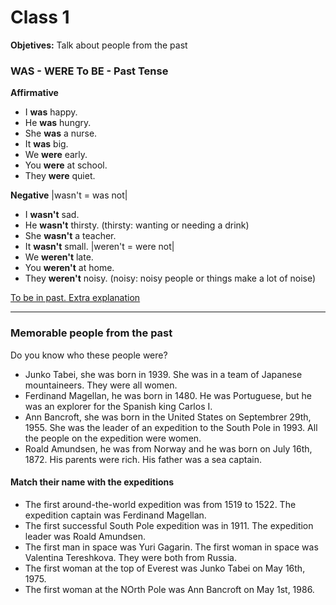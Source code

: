 

# Class 1
**Objetives:** Talk about people from the past

### WAS - WERE To BE - Past Tense
**Affirmative**
- I **was** happy.
- He **was** hungry.
- She **was** a nurse.
- It **was** big.
- We **were** early.
- You **were** at school.
- They **were** quiet.

**Negative**
|wasn't = was not|
- I **wasn't** sad.
- He **wasn't** thirsty. (thirsty: wanting or needing a drink)          
- She **wasn't** a teacher.
- It **wasn't** small.
|weren't = were not|
- We **weren't** late.  
- You **weren't** at home.
- They **weren't** noisy. (noisy: noisy people or things make a lot of noise)

[To be in past. Extra explanation](https://www.youtube.com/watch?v=O3FdGPehN-E)

---

### Memorable people from the past
Do you know who these people were?

- Junko Tabei, she was born in 1939. She was in a team of Japanese mountaineers. They were all women.
- Ferdinand Magellan, he was born in 1480. He was Portuguese, but he was an explorer for the Spanish king Carlos I.
- Ann Bancroft, she was born in the United States on Septembrer 29th, 1955. She was the leader of an expedition to the South Pole in 1993. All the people on the expedition were women.
- Roald Amundsen, he was from Norway and he was born on July 16th, 1872. His parents were rich. His father was a sea captain.

#### Match their name with the expeditions
- The first around-the-world expedition was from 1519 to 1522. The expedition captain was Ferdinand Magellan.
- The first successful South Pole expedition was in 1911. The expedition leader was Roald Amundsen.
- The first man in space was Yuri Gagarin. The first woman in space was Valentina Tereshkova. They were both from Russia.
- The first woman at the top of Everest was Junko Tabei on May 16th, 1975.
- The first woman at the NOrth Pole was Ann Bancroft on May 1st, 1986.